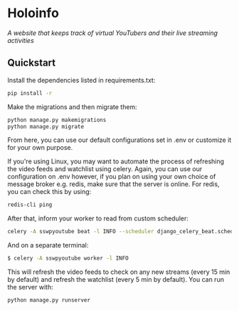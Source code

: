 # Holoinfo
_A website that keeps track of virtual YouTubers and their live streaming activities_

## Quickstart
Install the dependencies listed in requirements.txt:
```bash
pip install -r
```

Make the migrations and then migrate them:
```bash
python manage.py makemigrations
python manage.py migrate
```

From here, you can use our default configurations set in .env or customize it for your own purpose.

If you're using Linux, you may want to automate the process of refreshing the video feeds and watchlist using celery. Again, you can use our configuration on .env however, if you plan on using your own choice of message broker e.g. redis, make sure that the server is online. For redis, you can check this by using:
```bash
redis-cli ping
```

After that, inform your worker to read from custom scheduler:
```bash
celery -A sswpyoutube beat -l INFO --scheduler django_celery_beat.schedulers:DatabaseScheduler
```

And on a separate terminal:
```bash
$ celery -A sswpyoutube worker -l INFO
```

This will refresh the video feeds to check on any new streams (every 15 min by default) and refresh the watchlist (every 5 min by default). You can run the server with:
```bash
python manage.py runserver
```
